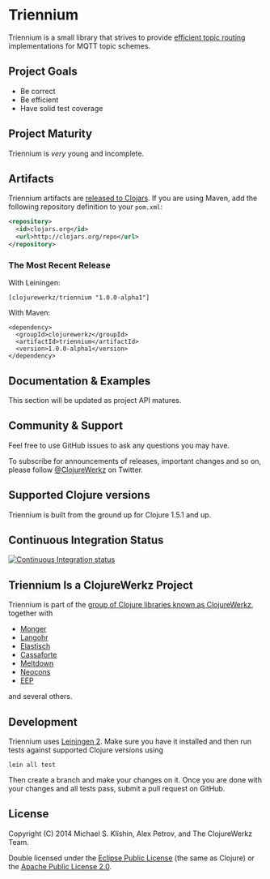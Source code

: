 # Triennium

Triennium is a small library that strives to provide [efficient
topic routing](http://www.rabbitmq.com/blog/2010/09/14/very-fast-and-scalable-topic-routing-part-1/) implementations for MQTT topic schemes.


## Project Goals

 * Be correct
 * Be efficient
 * Have solid test coverage


## Project Maturity

Triennium is *very* young and incomplete.


## Artifacts

Triennium artifacts are [released to
Clojars](https://clojars.org/clojurewerkz/triennium). If you are using
Maven, add the following repository definition to your `pom.xml`:

``` xml
<repository>
  <id>clojars.org</id>
  <url>http://clojars.org/repo</url>
</repository>
```

### The Most Recent Release

With Leiningen:

    [clojurewerkz/triennium "1.0.0-alpha1"]


With Maven:

    <dependency>
      <groupId>clojurewerkz</groupId>
      <artifactId>triennium</artifactId>
      <version>1.0.0-alpha1</version>
    </dependency>


## Documentation & Examples

This section will be updated as project API matures.


## Community & Support

Feel free to use GitHub issues to ask any questions you may have.

To subscribe for announcements of releases, important changes and so
on, please follow [@ClojureWerkz](https://twitter.com/clojurewerkz) on
Twitter.



## Supported Clojure versions

Triennium is built from the ground up for Clojure 1.5.1 and up.


## Continuous Integration Status

[![Continuous Integration status](https://secure.travis-ci.org/clojurewerkz/triennium.png)](http://travis-ci.org/clojurewerkz/triennium)


## Triennium Is a ClojureWerkz Project

Triennium is part of the [group of Clojure libraries known as ClojureWerkz](http://clojurewerkz.org), together with

 * [Monger](http://clojuremongodb.info)
 * [Langohr](http://clojurerabbitmq.info)
 * [Elastisch](http://clojureelasticsearch.info)
 * [Cassaforte](http://clojurecassandra.info)
 * [Meltdown](https://github.com/clojurewerkz/meltdown)
 * [Neocons](http://clojureneo4j.info)
 * [EEP](https://github.com/clojurewerkz/eep)

and several others.


## Development

Triennium uses [Leiningen
2](https://github.com/technomancy/leiningen/blob/master/doc/TUTORIAL.md). Make
sure you have it installed and then run tests against supported
Clojure versions using

    lein all test

Then create a branch and make your changes on it. Once you are done
with your changes and all tests pass, submit a pull request on GitHub.



## License

Copyright (C) 2014 Michael S. Klishin, Alex Petrov, and The ClojureWerkz Team.

Double licensed under the [Eclipse Public License](http://www.eclipse.org/legal/epl-v10.html) (the same as Clojure) or
the [Apache Public License 2.0](http://www.apache.org/licenses/LICENSE-2.0.html).
